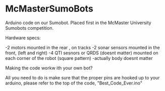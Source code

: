 # McMasterSumoBots
Arduino code on our Sumobot. Placed first in the McMaster University Sumobots competition.

Hardware specs:

-2 motors mounted in the rear , on tracks
-2 sonar sensors mounted in the front, (left and right)
-4 QTI sesnors or QRDS (doesnt matter) mounted on each corner of the robot (square pattern)
-actually body doesnt matter


Making the code workw ith your own bot?

All you need to do is make sure that the proper pins are hooked up to your arduino, please refer to the top of the code, "Best_Code_Ever.ino"
